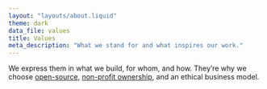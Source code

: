 ```yaml
---
layout: "layouts/about.liquid"
theme: dark
data_file: values
title: Values
meta_description: "What we stand for and what inspires our work."
---
```


We express them in what we build, for whom, and how. They’re why we choose [open-source](https://https://github.com/{{site.github}}), [non-profit ownership](/policies/governance/), and an ethical business model.
